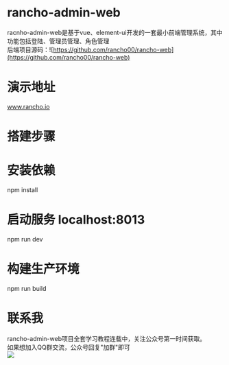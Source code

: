 # rancho-admin-web
racnho-admin-web是基于vue、element-ui开发的一套最小前端管理系统，其中功能包括登陆、管理员管理、角色管理<br>
后端项目源码：![https://github.com/rancho00/rancho-web](https://github.com/rancho00/rancho-web)
# 演示地址
  www.rancho.io
# 搭建步骤
  # 安装依赖
  npm install
  # 启动服务 localhost:8013
  npm run dev
  # 构建生产环境
  npm run build
# 联系我
  rancho-admin-web项目全套学习教程连载中，关注公众号第一时间获取。<br>
  如果想加入QQ群交流，公众号回复"加群"即可<br>
  ![](https://github.com/rancho00/rancho-web/blob/master/document/8cm.jpg)
